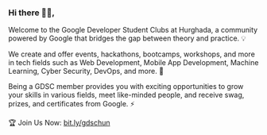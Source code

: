 ### Hi there 🙋‍♂️,

Welcome to the Google Developer Student Clubs at Hurghada, a community powered by Google that bridges the gap between theory and practice. 💡

We create and offer events, hackathons, bootcamps, workshops, and more in tech fields such as Web Development, Mobile App Development, Machine Learning, Cyber Security, DevOps, and more. 🚀

Being a GDSC member provides you with exciting opportunities to grow your skills in various fields, meet like-minded people, and receive swag, prizes, and certificates from Google. ⚡

🏆 Join Us Now: [bit.ly/gdschun](https://bit.ly/gdschun)
